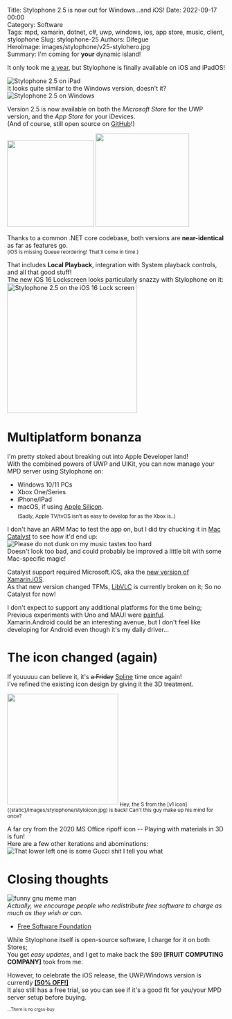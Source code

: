 Title: Stylophone 2.5 is now out for Windows...and iOS!
Date: 2022-09-17 00:00  
Category: Software  
Tags: mpd, xamarin, dotnet, c#, uwp, windows, ios, app store, music, client, stylophone
Slug: stylophone-25
Authors: Difegue  
HeroImage: images/stylophone/v25-stylohero.jpg  
Summary: I'm coming for **your** dynamic island! 

It only took me [a year](./stylophone-2.html), but Stylophone is finally available on iOS and iPadOS!  

![Stylophone 2.5 on iPad]({static}/images/stylophone/v25-ipad.jpg)  
It looks quite similar to the Windows version, doesn't it?  
![Stylophone 2.5 on Windows]({static}/images/stylophone/v25-win.jpg)  

Version 2.5 is now available on both the _Microsoft Store_ for the UWP version, and the _App Store_ for your iDevices.  
(And of course, still open source on [GitHub](https://github.com/Difegue/Stylophone/releases/tag/2.5.4)!)

[<img src="https://get.microsoft.com/images/en-us%20dark.svg" width="200"/>](https://www.microsoft.com/store/apps/9NCB693428T8?cid=storebadge&ocid=badge) [<img src="https://developer.apple.com/assets/elements/badges/download-on-the-app-store.svg" width="216"/>](https://apps.apple.com/us/app/stylophone/id1644672889?itsct=apps_box_link&itscg=30200)

Thanks to a common .NET core codebase, both versions are **near-identical** as far as features go.  
<sub>(iOS is missing Queue reordering! That'll come in time.)</sub>  

That includes **Local Playback**, integration with System playback controls, and all that good stuff!  
The new iOS 16 Lockscreen looks particularly snazzy with Stylophone on it:  
<img src="{static}/images/stylophone/v25-lockscreen.jpg" alt="Stylophone 2.5 on the iOS 16 Lock screen" width="300"/>  

# Multiplatform bonanza

I'm pretty stoked about breaking out into Apple Developer land!  
With the combined powers of UWP and UIKit, you can now manage your MPD server using Stylophone on:  

- Windows 10/11 PCs
- Xbox One/Series
- iPhone/iPad
- macOS, if using [Apple Silicon](https://developer.apple.com/macos/iphone-and-ipad-apps/).  
<sub>(Sadly, Apple TV/tvOS isn't as easy to develop for as the Xbox is..)</sub>  

I don't have an ARM Mac to test the app on, but I did try chucking it in [Mac Catalyst](https://developer.apple.com/mac-catalyst/) to see how it'd end up:  
![Please do not dunk on my music tastes too hard]({static}/images/stylophone/v25-catalyst.jpg)  
Doesn't look too bad, and could probably be improved a little bit with some Mac-specific magic!  

Catalyst support required Microsoft.iOS, aka the [new version of Xamarin.iOS](https://github.com/xamarin/xamarin-macios/wiki/.NET-release-notes-Xcode-13.3).  
As that new version changed TFMs, [LibVLC](https://code.videolan.org/videolan/LibVLCSharp/-/issues/346) is currently broken on it; So no Catalyst for now!  

I don't expect to support any additional platforms for the time being; Previous experiments with Uno and MAUI were [painful](https://twitter.com/Difegue/status/1329221609652105217?ref_src=twsrc%5Etfw).  
Xamarin.Android could be an interesting avenue, but I don't feel like developing for Android even though it's my daily driver...    

# The icon changed (again)

If youuuuu can believe it, it's <s>a Friday</s> [Spline](https://spline.design) time once again!  
I've refined the existing icon design by giving it the 3D treatment.  

<img src="{static}/images/stylophone/v25-icon.png" width="256"/>
<sub>Hey, the S from the [v1 icon]({static}/images/stylophone/styloicon.jpg) is back! Can't this guy make up his mind for once?</sub>  

A far cry from the 2020 MS Office ripoff icon -- Playing with materials in 3D is fun!  
Here are a few other iterations and abominations:  
![That lower left one is some Gucci shit I tell you what]({static}/images/stylophone/v25-icontests.png)  

# Closing thoughts  

![funny gnu meme man]({static}/images/rmshacking.png)  
_Actually, we encourage people who redistribute free software to charge as much as they wish or can._  
- [Free Software Foundation](https://www.gnu.org/philosophy/selling.en.html)  

While Stylophone itself is open-source software, I charge for it on both Stores;  
You get _easy updates_, and I get to make back the $99 **[FRUIT COMPUTING COMPANY]** took from me.  

However, to celebrate the iOS release, the UWP/Windows version is currently [**[50% OFF!]**](https://www.microsoft.com/store/apps/9NCB693428T8?cid=storebadge&ocid=badge)  
It also still has a free trial, so you can see if it's a good fit for you/your MPD server setup before buying.  


<sup><sub>...There is no cr[o](https://cutt.ly/LVu1GDo)ss-buy.</sup></sub>  


